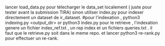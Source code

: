 lancer load_data.py pour télecharger le data_set localement ( juste pour tester avant la submission TIRA) sinon utiliser index.py pour indexer directement un dataset de ir_dataset.
#pour l'indexation , python3 indexing.py <name of dataset> <output_dir> or python3 index.py
pour le retrieve , l'indexation genere un fichier index_ref.txt , un rep index et un fichiers queries.txt . il faut que le retrieve.py soit dans le meme repo.
et lancer python3 re-rank.py pour effectuer un re-rank.
